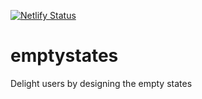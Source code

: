 [![Netlify Status](https://api.netlify.com/api/v1/badges/a9e4ab87-7ebd-4aaf-93ea-cbdaad5fcc7d/deploy-status)](https://app.netlify.com/sites/emptystates/deploys)

# emptystates
Delight users by designing the empty states